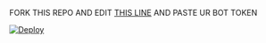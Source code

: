FORK THIS REPO AND EDIT [THIS LINE](https://github.com/anandus0070/kunjoottan/blob/de2dec4a3600ccffc3343764478bdf95bd03ba47/main.go#L11)
AND PASTE UR BOT TOKEN


[![Deploy](https://www.herokucdn.com/deploy/button.svg)](https://heroku.com/deploy)

